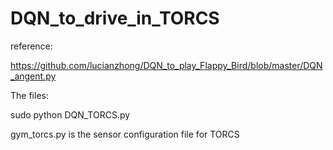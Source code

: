 # DQN_to_drive_in_TORCS

reference:

https://github.com/lucianzhong/DQN_to_play_Flappy_Bird/blob/master/DQN_angent.py


The files:

sudo python DQN_TORCS.py

gym_torcs.py is the sensor configuration file for TORCS


